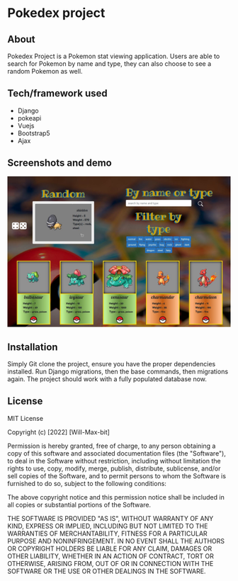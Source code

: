 # Pokedex project

## About
<p>Pokedex Project is a Pokemon stat viewing application. Users are able to search for Pokemon by name and type, they can also choose to see a random Pokemon as well.  </p>

## Tech/framework used
<ul>
<li>Django</li>
<li>pokeapi</li>
<li>Vuejs</li>
<li>Bootstrap5</li>
<li>Ajax</li>
</ul>


## Screenshots and demo
![Demo Screenshot](pokeapp\static\pokeapp\Demo.JPG?raw=true "Demo Screenshot")

## Installation
Simply Git clone the project, ensure you have the proper dependencies installed. Run Django migrations, then the base commands, then migrations again. The project should work with a fully populated database now.

## License

MIT License

Copyright (c) [2022] [Will-Max-bit]

Permission is hereby granted, free of charge, to any person obtaining a copy
of this software and associated documentation files (the "Software"), to deal
in the Software without restriction, including without limitation the rights
to use, copy, modify, merge, publish, distribute, sublicense, and/or sell
copies of the Software, and to permit persons to whom the Software is
furnished to do so, subject to the following conditions:

The above copyright notice and this permission notice shall be included in all
copies or substantial portions of the Software.

THE SOFTWARE IS PROVIDED "AS IS", WITHOUT WARRANTY OF ANY KIND, EXPRESS OR
IMPLIED, INCLUDING BUT NOT LIMITED TO THE WARRANTIES OF MERCHANTABILITY,
FITNESS FOR A PARTICULAR PURPOSE AND NONINFRINGEMENT. IN NO EVENT SHALL THE
AUTHORS OR COPYRIGHT HOLDERS BE LIABLE FOR ANY CLAIM, DAMAGES OR OTHER
LIABILITY, WHETHER IN AN ACTION OF CONTRACT, TORT OR OTHERWISE, ARISING FROM,
OUT OF OR IN CONNECTION WITH THE SOFTWARE OR THE USE OR OTHER DEALINGS IN THE
SOFTWARE.

